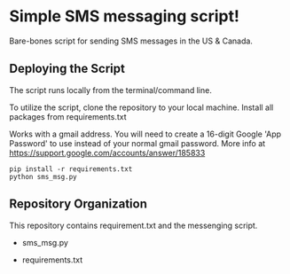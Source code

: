 # Simple SMS messaging script!
Bare-bones script for sending SMS messages in the US & Canada.


## Deploying the Script

The script runs locally from the terminal/command line. 

To utilize the script, clone the repository to your local machine. Install all packages 
from requirements.txt

Works with a gmail address. You will need to create a 16-digit Google 'App Password' to use instead of your normal gmail password. More info at https://support.google.com/accounts/answer/185833
```
pip install -r requirements.txt
python sms_msg.py
```

## Repository Organization

This repository contains requirement.txt and the messenging script. 

- sms_msg.py 

- requirements.txt


